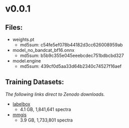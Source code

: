 # v0.0.1

## Files:
- weights.pt
    - md5sum: c54fe5ef078b44182d3cc626008959ab
- model_no_bandcat_bf16.onnx
    - md5sum: b5b9c355e045eeebcdec751bdbcbd327
- model.engine
    - md5sum: 439cf0d5aa33d64b2340c74527f16aef 

## Training Datasets:
_The following links direct to Zenodo downloads._

- [labelbox](https://zenodo.org/records/15833303/files/spectf_cloud_lbox.hdf5?download=1)
    - 4.1 GB, 1,841,641 spectra
- [mmgis](https://zenodo.org/records/15833303/files/spectf_cloud_mmgis.hdf5?download=1)
    - 3.9 GB, 1,733,801 spectra